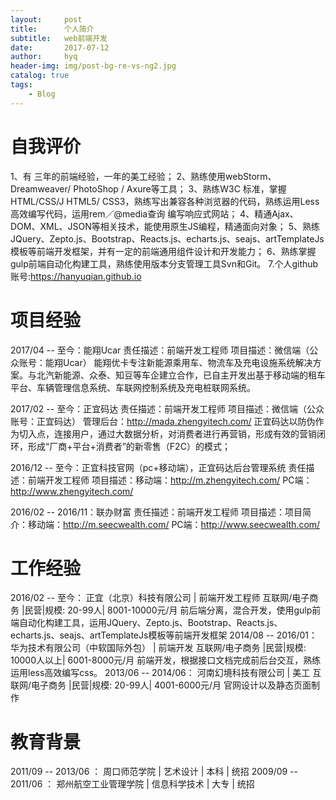 ```yaml
---
layout:     post
title:      个人简介
subtitle:   web前端开发
date:       2017-07-12
author:     hyq
header-img: img/post-bg-re-vs-ng2.jpg
catalog: true
tags:
    - Blog
---
```

# 自我评价

1、有 三年的前端经验，一年的美工经验；
2、熟练使用webStorm、Dreamweaver/ PhotoShop / Axure等工具；
3、熟练W3C 标准，掌握HTML/CSS/J HTML5/ CSS3，熟练写出兼容各种浏览器的代码，熟练运用Less高效编写代码，运用rem／@media查询 编写响应式网站；
4、精通Ajax、DOM、XML、JSON等相关技术，能使用原生JS编程，精通面向对象；
5、熟练JQuery、Zepto.js、Bootstrap、Reacts.js、echarts.js、seajs、artTemplateJs模板等前端开发框架，并有一定的前端通用组件设计和开发能力；
6、熟练掌握gulp前端自动化构建工具，熟练使用版本分支管理工具Svn和Git。
7.个人github账号:https://hanyuqian.github.io

# 项目经验
2017/04 -- 至今：能翔Ucar
责任描述：前端开发工程师
项目描述：微信端（公众账号：能翔Ucar） 
能翔优卡专注新能源乘用车、物流车及充电设施系统解决方案。与北汽新能源、众泰、知豆等车企建立合作，已自主开发出基于移动端的租车平台、车辆管理信息系统、车联网控制系统及充电桩联网系统。

2017/02 -- 至今：正宜码达
责任描述：前端开发工程师
项目描述：微信端（公众账号：正宜码达）  管理后台：http://mada.zhengyitech.com/ 
正宜码达以防伪作为切入点，连接用户，通过大数据分析，对消费者进行再营销，形成有效的营销闭环，形成“厂商+平台+消费者”的新零售（F2C）的模式；

2016/12 -- 至今：正宜科技官网（pc+移动端），正宜码达后台管理系统
责任描述：前端开发工程师
项目描述：移动端：http://m.zhengyitech.com/  PC端：http://www.zhengyitech.com/ 

2016/02 -- 2016/11：联办财富
责任描述：前端开发工程师
项目描述：项目简介：移动端：http://m.seecwealth.com/  PC端：http://www.seecwealth.com/


# 工作经验

2016/02 -- 至今：	正宜（北京）科技有限公司 | 前端开发工程师
互联网/电子商务 |民营|规模: 20-99人| 8001-10000元/月
前后端分离，混合开发，使用gulp前端自动化构建工具，运用JQuery、Zepto.js、Bootstrap、Reacts.js、echarts.js、seajs、artTemplateJs模板等前端开发框架
2014/08 -- 2016/01：	华为技术有限公司（中软国际外包） | 前端开发
互联网/电子商务 |民营|规模: 10000人以上| 6001-8000元/月
前端开发，根据接口文档完成前后台交互，熟练运用less高效编写css。
2013/06 -- 2014/06：	河南幻境科技有限公司 | 美工
互联网/电子商务 |民营|规模: 20-99人| 4001-6000元/月
官网设计以及静态页面制作

# 教育背景

2011/09 -- 2013/06 ： 周口师范学院 | 艺术设计 | 本科 | 统招
2009/09 -- 2011/06 ： 郑州航空工业管理学院 | 信息科学技术 | 大专 | 统招
